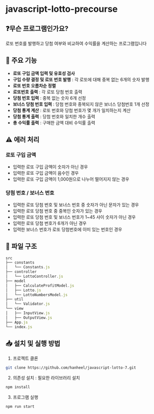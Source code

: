 # javascript-lotto-precourse

## ❓무슨 프로그램인가요?

로또 번호를 발행하고 당첨 여부와 비교하여 수익률을 계산하는 프로그램입니다

## 🚀 주요 기능

- **로또 구입 금액 입력 및 유효성 검사**
- **구입 수량 결정 및 로또 번호 발행** : 각 로또에 대해 중복 없는 6개의 숫자 발행
- **로또 번호 오름차순 정렬**
- **로또번호 출력** : 각 로또 당첨 번호 출력
- **당첨 번호 입력** : 중복 없는 숫자 6개 선정
- **보너스 당첨 번호 입력** : 당첨 번호와 중복되지 않은 보너스 당첨번호 1개 선정
- **당첨 통계 계산** : 로또 번호와 당첨 번호가 몇 개가 일치하는지 계산
- **당첨 통계 출력** : 당첨 번호와 일치한 개수 출력
- **총 수익률 출력** : 구매한 금액 대비 수익률 출력

## ⚠️ 에러 처리

### 로또 구입 금액

- 입력한 로또 구입 금액이 숫자가 아닌 경우
- 입력한 로또 구입 금액이 음수인 경우
- 입력한 로또 구입 금액이 1,000원으로 나누어 떨어지지 않는 경우

### 당첨 번호 / 보너스 번호

- 입력한 로또 당첨 번호 및 보너스 번호 중 숫자가 아닌 문자가 있는 경우
- 입력한 로또 당첨 번호 중 중복인 숫자가 있는 경우
- 입력한 로또 당첨 번호 및 보너스 번호가 1~45 사이 숫자가 아닌 경우
- 입력한 로또 당첨 번호가 6개가 아닌 경우
- 입력한 보너스 번호가 로또 당첨번호에 이미 있는 번호인 경우

## 📁 파일 구조
```javascript
src
├── constants
│   └── Constants.js
├── controller
│   └── LottoController.js
├── model
│   ├── CalculateProfitModel.js
│   ├── Lotto.js
│   └── LottoNumbersModel.js
├── util
│   └── Validator.js
└── view
│   ├── InputView.js
│   ├── OutputView.js
├── App.js
└── index.js

```

## 📥 설치 및 실행 방법

1. 프로젝트 클론

```bash
git clone https://github.com/hanheel/javascript-lotto-7.git
```

2. 의존성 설치 : 필요한 라이브러리 설치

```bash
npm install
```

3. 프로그램 실행

```bash
npm run start
```
